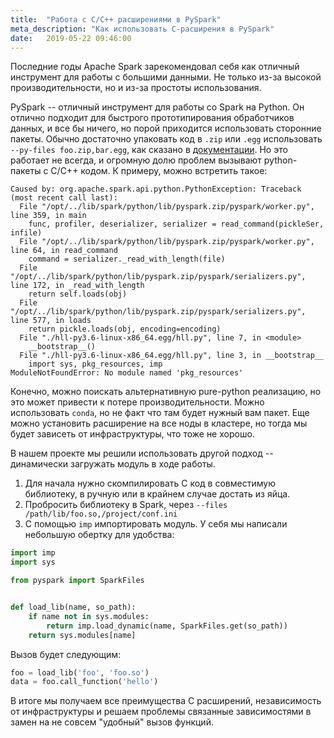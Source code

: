 ```yaml
---
title:  "Работа с C/C++ расширениями в PySpark"
meta_description: "Как использовать C-расширения в PySpark"
date:   2019-05-22 09:46:00
---
```


Последние годы Apache Spark зарекомендовал себя как отличный инструмент для работы с большими данными. Не только из-за высокой производительности, но и из-за простоты использования.

PySpark -- отличный инструмент для работы со Spark на Python. Он отлично подходит для быстрого прототипирования обработчиков данных, и все бы ничего, но порой приходится использовать сторонние пакеты.  Обычно достаточно упаковать код в `.zip` или `.egg` использовать `--py-files foo.zip,bar.egg`, как сказано в [документации](https://spark.apache.org/docs/latest/submitting-applications.html). Но это работает не всегда, и огромную долю проблем вызывают python-пакеты с C/C++ кодом. К примеру, можно встретить такое:

```
Caused by: org.apache.spark.api.python.PythonException: Traceback (most recent call last):
  File "/opt/../lib/spark/python/lib/pyspark.zip/pyspark/worker.py", line 359, in main
    func, profiler, deserializer, serializer = read_command(pickleSer, infile)
  File "/opt/../lib/spark/python/lib/pyspark.zip/pyspark/worker.py", line 64, in read_command
    command = serializer._read_with_length(file)
  File "/opt/../lib/spark/python/lib/pyspark.zip/pyspark/serializers.py", line 172, in _read_with_length
    return self.loads(obj)
  File "/opt/../lib/spark/python/lib/pyspark.zip/pyspark/serializers.py", line 577, in loads
    return pickle.loads(obj, encoding=encoding)
  File "./hll-py3.6-linux-x86_64.egg/hll.py", line 7, in <module>
    __bootstrap__()
  File "./hll-py3.6-linux-x86_64.egg/hll.py", line 3, in __bootstrap__
    import sys, pkg_resources, imp
ModuleNotFoundError: No module named 'pkg_resources'
```

Конечно, можно поискать альтернативную pure-python реализацию, но это может привести к потере производительности. Можно использовать `conda`, но не факт что там будет нужный вам пакет. Еще можно установить расширение на все ноды в кластере, но тогда мы будет зависеть от инфраструктуры, что тоже не хорошо.

В нашем проекте мы решили использовать другой подход -- динамически загружать модуль в ходе работы.

1. Для начала нужно скомпилировать C код в совместимую библиотеку, в ручную или в крайнем случае достать из яйца.
2. Пробросить библиотеку в Spark, через `--files /path/lib/foo.so,/project/conf.ini`
3. С помощью `imp` импортировать модуль. У себя мы написали небольшую обертку для удобства:

```python
import imp
import sys

from pyspark import SparkFiles


def load_lib(name, so_path):
    if name not in sys.modules:
        return imp.load_dynamic(name, SparkFiles.get(so_path))
    return sys.modules[name]
```

Вызов будет следующим:

```python
foo = load_lib('foo', 'foo.so')
data = foo.call_function('hello')
```

В итоге мы получаем все преимущества С расширений, независимость от инфраструктуры и решаем проблемы связанные зависимостями в замен на не совсем "удобный" вызов функций.
